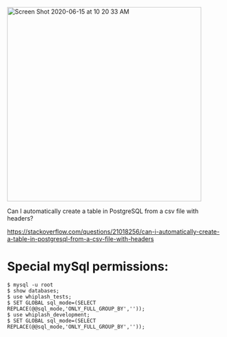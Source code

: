 <img width="454" alt="Screen Shot 2020-06-15 at 10 20 33 AM" src="https://github.com/SoniaDumitru/The-Complete-SQL---Course-Udemy-/blob/master/Screen%2BShot%2B2016-04-17%2Bat%2B12.22.49%2BPM.png">


Can I automatically create a table in PostgreSQL from a csv file with headers?

https://stackoverflow.com/questions/21018256/can-i-automatically-create-a-table-in-postgresql-from-a-csv-file-with-headers 


# Special mySql permissions:
```
$ mysql -u root
$ show databases;
$ use whiplash_tests;
$ SET GLOBAL sql_mode=(SELECT REPLACE(@@sql_mode,'ONLY_FULL_GROUP_BY',''));
$ use whiplash_development;
$ SET GLOBAL sql_mode=(SELECT REPLACE(@@sql_mode,'ONLY_FULL_GROUP_BY',''));
```
